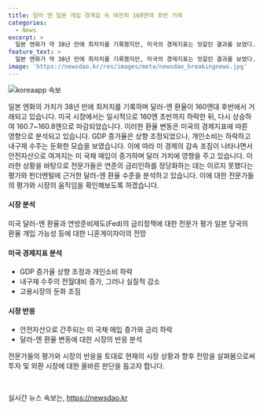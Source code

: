 ```yaml
---
title: 달러 엔 일본 개입 경계감 속 여전히 160엔대 후반 거래
categories:
  - News
excerpt: >
  일본 엔화가 약 38년 만에 최저치를 기록했지만, 미국의 경제지표는 엇갈린 결과를 보였다. 미 달러화 가치는 일시적으로 하락했지만 미국의 견고한 경제를 재확인하는 내용도 있었다. 이에 따른 안전자산으로의 이동으로 달러·엔 환율은 다시 상승했으며, 일본 당국의 개입 가능성은 제한되고 있다는 전망이 나왔다. 미 경제의 감속 조짐에도 불구하고 일부 전문가들은 금리인하를 정당화하기에는 아직 이르지 않다고 평가했다.
feature_text: >
  일본 엔화가 약 38년 만에 최저치를 기록했지만, 미국의 경제지표는 엇갈린 결과를 보였다. 미 달러화 가치는 일시적으로 하락했지만 미국의 견고한 경제를 재확인하는 내용도 있었다. 이에 따른 안전자산으로의 이동으로 달러·엔 환율은 다시 상승했으며, 일본 당국의 개입 가능성은 제한되고 있다는 전망이 나왔다. 미 경제의 감속 조짐에도 불구하고 일부 전문가들은 금리인하를 정당화하기에는 아직 이르지 않다고 평가했다.
image: 'https://newsdao.kr/res/images/meta/newsdao_breakingnews.jpg'
---
```


<p><img src="https://newsdao.kr/res/images/meta/newsdao_breakingnews.jpg" alt="koreaapp 속보" /></p>

<p>일본 엔화의 가치가 38년 만에 최저치를 기록하며 달러-엔 환율이 160엔대 후반에서 거래되고 있습니다. 미국 시장에서는 일시적으로 160엔 초반까지 하락한 뒤, 다시 상승하여 160.7~160.8엔으로 마감되었습니다. 이러한 환율 변동은 미국의 경제지표에 따른 영향으로 분석되고 있습니다. GDP 증가율은 상향 조정되었으나, 개인소비는 하락하고 내구재 수주는 둔화한 모습을 보였습니다. 이에 따라 미 경제의 감속 조짐이 나타나면서 안전자산으로 여겨지는 미 국채 매입이 증가하며 달러 가치에 영향을 주고 있습니다. 이러한 상황을 바탕으로 전문가들은 연준의 금리인하를 정당화하는 데는 이르지 못했다는 평가와 펀더멘털에 근거한 달러-엔 환율 수준을 분석하고 있습니다. 이에 대한 전문가들의 평가와 시장의 움직임을 확인해보도록 하겠습니다. </p>

<h4>시장 분석</h4>

<p>미국 달러-엔 환율과 연방준비제도(Fed)의 금리정책에 대한 전문가 평가
일본 당국의 환율 개입 가능성 등에 대한 니혼게이자이의 전망 </p>

<h4>미국 경제지표 분석</h4>

<ul>
<li>GDP 증가율 상향 조정과 개인소비 하락</li>
<li>내구재 수주의 전월대비 증가, 그러나 실질적 감소</li>
<li>고용시장의 둔화 조짐</li>
</ul>

<h4>시장 반응</h4>

<ul>
<li>안전자산으로 간주되는 미 국채 매입 증가와 금리 하락</li>
<li>달러-엔 환율 변동에 대한 시장의 반응 분석</li>
</ul>

<p>전문가들의 평가와 시장의 반응을 토대로 현재의 시장 상황과 향후 전망을 살펴봄으로써 투자 및 외환 시장에 대한 올바른 판단을 돕고자 합니다. </p>

<p data-ke-size="size16">&nbsp;</p>
실시간 뉴스 속보는, <a href="https://newsdao.kr" rel="dofollow">https://newsdao.kr</a>



